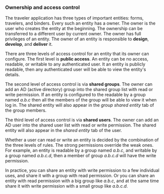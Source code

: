 ### Ownership and access control
The traveler application has three types of important entities: forms, travelers, and binders. Every such an entity has a owner. The owner is the user who creates the entity at the beginning. The ownership can be transferred to a different user by current owner. The owner has full privileges of an entity. The owner of an entity is responsible to **design**, **develop**, and **deliver** it.  

There are three levels of access control for an entity that its owner can configure. The first level is **public access**. An entity can be no access, readable, or writable to any authenticated user. It an entity is publicly readable, then any authenticated user will be able to view the entity's details. 

The second level of access control is via **shared groups**. The owner can add an AD (active directory) group into the shared group list with read or write permission. If an entity is configured to the readable by a group named *a.b.c* then all the members of the group will be able to view it when log in. The shared entity will also appear in the *group shared entity* tab of the group members. 

The third level of access control is via **shared users**. The owner can add an AD user into the shared user list with read or write permission. The shared entity will also appear in the *shared entity* tab of the user. 

Whether a user can read or write an entity is decided by the combination of the three levels of rules. The strong permissions override the weak ones. For example, an entity is readable by a group named *a.b.c*, and writable by a group named *a.b.c.d*, then a member of group *a.b.c.d* will have the write permission. 

In practice, you can share an entity with write permission to a few individual uses, and share it with a group with read permission. Or you can share an entity with read permission with a big group like *a.b.c*, and at the same time share it with write permission with a small group like *a.b.c.d*. 
